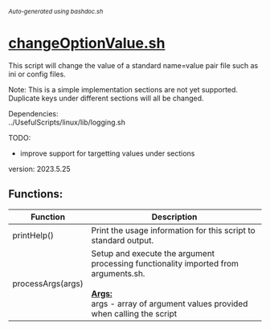 <small><i>Auto-generated using bashdoc.sh</i></small>
# [changeOptionValue.sh](../changeOptionValue.sh)

This script will change the value of a standard name=value pair file
such as ini or config files.  

  Note: This is a simple implementation sections are not yet supported.  
        Duplicate keys under different sections will all be changed.


Dependencies:  
  ../UsefulScripts/linux/lib/logging.sh  

TODO:  
  - improve support for targetting values under sections  

version: 2023.5.25


## Functions:
| Function | Description |
|----------|-------------|
| printHelp() | Print the usage information for this script to standard output.   |
| processArgs(args) | Setup and execute the argument processing functionality imported from arguments.sh.    <br><br><u><b>Args:</b></u><br>args - array of argument values provided when calling the script  <br> |
